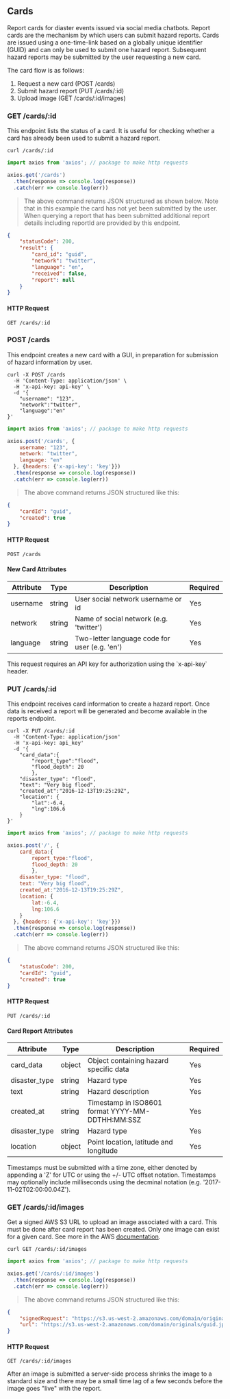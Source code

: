 ## Cards

Report cards for diaster events issued via social media chatbots. Report cards are the mechanism by which users can submit hazard reports. Cards are issued using a one-time-link based on a globally unique identifier (GUID) and can only be used to submit one hazard report. Subsequent hazard reports may be submitted by the user requesting a new card.

The card flow is as follows:

1. Request a new card (POST /cards)
2. Submit hazard report (PUT /cards/:id)
3. Upload image (GET /cards/:id/images)


### GET /cards/:id

This endpoint lists the status of a card. It is useful for checking whether a card has already been used to submit a hazard report.

```shell
curl /cards/:id
```

```javascript
import axios from 'axios'; // package to make http requests

axios.get('/cards')
  .then(response => console.log(response))
  .catch(err => console.log(err))
```

> The above command returns JSON structured as shown below. Note that in this example the card has not yet been submitted by the user. When querying a report that has been submitted additional report details including reportId are provided by this endpoint.

```json
{
    "statusCode": 200,
    "result": {
        "card_id": "guid",
        "network": "twitter",
        "language": "en",
        "received": false,
        "report": null
    }
}
```

#### HTTP Request

`GET /cards/:id`

### POST /cards

This endpoint creates a new card with a GUI, in preparation for submission of hazard information by user.

```shell
curl -X POST /cards
  -H 'Content-Type: application/json' \
  -H 'x-api-key: api-key' \
  -d '{
    "username": "123",
    "network":"twitter",
    "language":"en"
}' 
```

```javascript
import axios from 'axios'; // package to make http requests

axios.post('/cards', {
    username: "123",
    network: "twitter",
    language: "en"
  }, {headers: {'x-api-key': 'key'}})
  .then(response => console.log(response))
  .catch(err => console.log(err))
```

> The above command returns JSON structured like this:

```json
{
    "cardId": "guid",
    "created": true
}
```

#### HTTP Request
`POST /cards`

#### New Card Attributes
Attribute | Type | Description | Required |
--------- | ---- | ----------- | -------- |
username | string | User social network username or id | Yes 
network | string | Name of social network (e.g. 'twitter') | Yes 
language | string | Two-letter language code for user (e.g. 'en') | Yes 

<aside class="success">
This request requires an API key for authorization using the `x-api-key` header.
</aside>

### PUT /cards/:id

This endpoint receives card information to create a hazard report. Once data is received a report will be generated and become available in the reports endpoint.

```shell
curl -X PUT /cards/:id
  -H 'Content-Type: application/json'
  -H 'x-api-key: api_key' 
  -d '{
    "card_data":{
    	"report_type":"flood",
    	"flood_depth": 20
    	},
    "disaster_type": "flood",
    "text": "Very big flood",
    "created_at":"2016-12-13T19:25:29Z",
    "location": {
        "lat":-6.4,
        "lng":106.6
    }
}' 
```

```javascript
import axios from 'axios'; // package to make http requests

axios.post('/', {
    card_data:{
    	report_type:"flood",
    	flood_depth: 20
    	},
    disaster_type: "flood",
    text: "Very big flood",
    created_at:"2016-12-13T19:25:29Z",
    location: {
        lat:-6.4,
        lng:106.6
    }
  }, {headers: {'x-api-key': 'key'}})
  .then(response => console.log(response))
  .catch(err => console.log(err))
```

> The above command returns JSON structured like this:

```json
{
    "statusCode": 200,
    "cardId": "guid",
    "created": true
}
```

#### HTTP Request
`PUT /cards/:id`

#### Card Report Attributes
Attribute | Type | Description | Required |
--------- | ---- | ----------- | -------- |
card_data | object | Object containing hazard specific data | Yes 
disaster_type | string | Hazard type | Yes 
text | string | Hazard description | Yes 
created_at | string | Timestamp in ISO8601 format YYYY-MM-DDTHH:MM:SSZ | Yes 
disaster_type | string | Hazard type | Yes 
location | object | Point location, latitude and longitude | Yes

<aside class="notice">
Timestamps must be submitted with a time zone, either denoted by appending a 'Z' for UTC or using the +/- UTC offset notation. Timestamps may optionally include milliseconds using the decminal notation (e.g. '2017-11-02T02:00:00.04Z').
</aside>

### GET /cards/:id/images

Get a signed AWS S3 URL to upload an image associated with a card. This must be done after card report has been created. Only one image can exist for a given card. See more in the AWS [documentation](https://docs.aws.amazon.com/AWSJavaScriptSDK/latest/AWS/S3.html#getSignedUrl-property).

```shell
curl GET /cards/:id/images
```

```javascript
import axios from 'axios'; // package to make http requests

axios.get('/cards/:id/images')
  .then(response => console.log(response))
  .catch(err => console.log(err))
```

> The above command returns JSON structured like this:

```json
{
    "signedRequest": "https://s3.us-west-2.amazonaws.com/domain/originals/guid.jpeg?aws-signature",
    "url": "https://s3.us-west-2.amazonaws.com/domain/originals/guid.jpeg"
}
```

#### HTTP Request
`GET /cards/:id/images`

<aside class="notice">
After an image is submitted a server-side process shrinks the image to a standard size and there may be a small time lag of a few seconds before the image goes "live" with the report.
</aside>